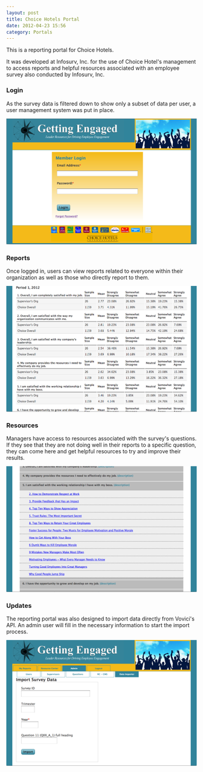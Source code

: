 ```yaml
---
layout: post
title: Choice Hotels Portal
date: 2012-04-23 15:56
category: Portals
---
```


This is a reporting portal for Choice Hotels.

It was developed at Infosurv, Inc. for the use of Choice Hotel's management to access reports and helpful resources associated with an employee survey also conducted by Infosurv, Inc.

### Login

As the survey data is filtered down to show only a subset of data per user, a user management system was put in place.

![Login](/imgs/choice-login.png)

### Reports

Once logged in, users can view reports related to everyone within their organization as well as those who directly report to them.

![Report](/imgs/choice-report.png)


### Resources

Managers have access to resources associated with the survey's questions. If they see that they are not doing well in their reports to a specific question, they can come here and get helpful resources to try and improve their results.

![Resources](/imgs/choice-resources.png)

### Updates

The reporting portal was also designed to import data directly from Vovici's API. An admin user will fill in the necessary information to start the import process.

![Import](/imgs/choice-import.png)